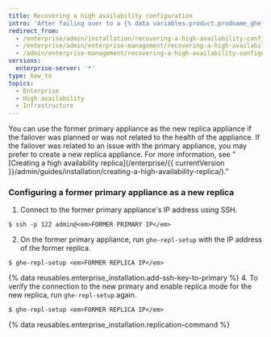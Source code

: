 ```yaml
---
title: Recovering a high availability configuration
intro: 'After failing over to a {% data variables.product.prodname_ghe_server %} appliance, you should regain redundancy as soon as possible rather than rely on a single appliance.'
redirect_from:
  - /enterprise/admin/installation/recovering-a-high-availability-configuration
  - /enterprise/admin/enterprise-management/recovering-a-high-availability-configuration
  - /admin/enterprise-management/recovering-a-high-availability-configuration
versions:
  enterprise-server: '*'
type: how_to
topics:
  - Enterprise
  - High availability
  - Infrastructure
---
```


You can use the former primary appliance as the new replica appliance if the failover was planned or was not related to the health of the appliance. If the failover was related to an issue with the primary appliance, you may prefer to create a new replica appliance. For more information, see "[Creating a high availability replica](/enterprise/{{ currentVersion }}/admin/guides/installation/creating-a-high-availability-replica/)."

### Configuring a former primary appliance as a new replica

1. Connect to the former primary appliance's IP address using SSH.
  ```shell
  $ ssh -p 122 admin@<em>FORMER PRIMARY IP</em>
  ```
2. On the former primary appliance, run `ghe-repl-setup` with the IP address of the former replica.
  ```shell
  $ ghe-repl-setup <em>FORMER REPLICA IP</em>
  ```
{% data reusables.enterprise_installation.add-ssh-key-to-primary %}
4. To verify the connection to the new primary and enable replica mode for the new replica, run `ghe-repl-setup` again.
  ```shell
  $ ghe-repl-setup <em>FORMER REPLICA IP</em>
  ```
{% data reusables.enterprise_installation.replication-command %}
